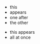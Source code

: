 <!-- incremental_lists: true -->

* this
* appears
* one after
* the other

<!-- incremental_lists: false -->

* this appears
* all at once

